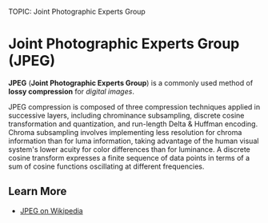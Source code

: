 TOPIC: Joint Photographic Experts Group

# Joint Photographic Experts Group (JPEG)

**JPEG** (**Joint Photographic Experts Group**) is a commonly used method of **lossy
compression** for *digital images*.

JPEG compression is composed of three compression techniques applied in successive layers, including
chrominance subsampling, discrete cosine transformation and quantization, and run-length Delta &
Huffman encoding. Chroma subsampling involves implementing less resolution for chroma information than
for luma information, taking advantage of the human visual system's lower acuity for color differences
than for luminance. A discrete cosine transform expresses a finite sequence of data points in terms
of a sum of cosine functions oscillating at different frequencies.

## Learn More

- [JPEG on Wikipedia](https://en.wikipedia.org/wiki/JPEG)
